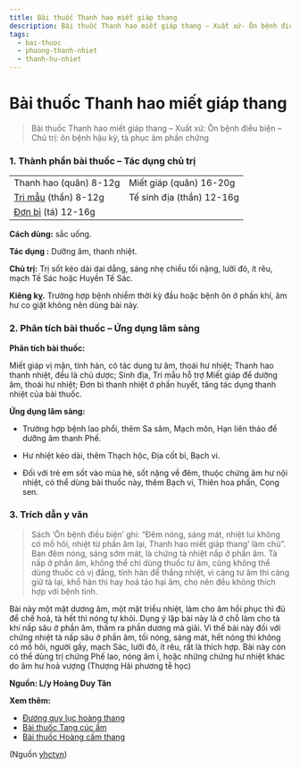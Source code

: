 ```yaml
---
title: Bài thuốc Thanh hao miết giáp thang
description: Bài thuốc Thanh hao miết giáp thang – Xuất xứ- Ôn bệnh điều biện – Chủ trị- ôn bệnh hậu kỳ, tà phục âm phần chứng
tags:
  - bai-thuoc
  - phuong-thanh-nhiet
  - thanh-hu-nhiet
---
```


# Bài thuốc Thanh hao miết giáp thang 

> Bài thuốc Thanh hao miết giáp thang – Xuất xứ: Ôn bệnh điều biện – Chủ trị: ôn bệnh hậu kỳ, tà phục âm phần chứng

### 1. Thành phần bài thuốc – Tác dụng chủ trị

|  |  |
| --- | --- |
| Thanh hao (quân) 8-12g | Miết giáp (quân) 16-20g |
| [Tri mẫu](/yhctvn/vi-thuoc-tri-mau) (thần) 8-12g | Tế sinh địa (thần) 12-16g |
| [Đơn bì](/yhctvn/vi-thuoc-mau-don-bi) (tá) 12-16g |  |

**Cách dùng:** sắc uống.

**Tác dụng :** Dưỡng âm, thanh nhiệt. 

**Chủ trị:** Trị sốt kéo dài dai dẳng, sáng nhẹ chiều tối nặng, lưỡi đỏ, ít rêu, mạch Tế Sác hoặc Huyền Tế Sác.

**Kiêng kỵ.** Trường hợp bệnh nhiễm thời kỳ đầu hoặc bệnh ôn ở phần khí, âm hư co giật không nên dùng bài này.

### 2. Phân tích bài thuốc – Ứng dụng lâm sàng

**Phân tích bài thuốc:**

Miết giáp vị mặn, tính hàn, có tác dụng tư âm, thoái hư nhiệt; Thanh hao thanh nhiệt, đều là chủ dược; Sinh địa, Tri mẫu hỗ trợ Miết giáp để dưỡng âm, thoái hư nhiệt; Đơn bì thanh nhiệt ở phần huyết, tăng tác dụng thanh nhiệt của bài thuốc.

**Ứng dụng lâm sàng:**

+ Trường hợp bệnh lao phổi, thêm Sa sâm, Mạch môn, Hạn liên thảo để dưỡng âm thanh Phế. 

+ Hư nhiệt kéo dài, thêm Thạch hộc, Địa cốt bì, Bạch vi. 

+ Đối với trẻ em sốt vào mùa hè, sốt nặng về đêm, thuộc chứng âm hư nội nhiệt, có thể dùng bài thuốc này, thêm Bạch vi, Thiên hoa phấn, Cọng sen.

### **3. Trích dẫn y văn**

> Sách ‘Ôn bệnh điều biện’ ghi: “Đêm nóng, sáng mát, nhiệt lui không có mồ hôi, nhiệt từ phần âm lại, Thanh hao miết giáp thang’ làm chủ”. Ban đêm nóng, sáng sớm mát, là chứng tà nhiệt nấp ở phần âm. Tà nấp ở phần âm, không thể chỉ dùng thuốc tư âm, cũng không thể dùng thuốc có vị đắng, tính hàn để thắng nhiệt, vì cảng tư âm thì càng giữ tà lại, khổ hàn thì hay hoá táo hại âm, cho nên đều không thích hợp với bệnh tình. 

Bài này một mặt dương âm, một mặt triều nhiệt, làm cho âm hồi phục thì đủ để chế hoả, tà hết thì nóng tự khỏi. Dụng ý lập bài này là ở chỗ làm cho tà khí nấp sâu ở phần âm, thấm ra phần dương mà giải. Vì thế bài này đối với chứng nhiệt tà nấp sâu ở phần âm, tối nóng, sáng mát, hết nóng thì không có mồ hôi, người gầy, mạch Sác, lưỡi đỏ, ít rêu, rất là thích hợp. Bài này còn có thể dùng trị chứng Phế lao, nóng âm ỉ, hoặc những chứng hư nhiệt khác do âm hư hoả vượng (Thượng Hải phương tễ học)

**Nguồn: L/y Hoàng Duy Tân**

**Xem thêm:**

* [Đương quy lục hoàng thang](/yhctvn/duong-quy-luc-hoang-thang)
* [Bài thuốc Tang cúc ẩm](/yhctvn/bai-thuoc-tang-cuc-am)
* [Bài thuốc Hoàng cầm thang](/yhctvn/bai-thuoc-hoang-cam-thang)

(Nguồn <a href="https://yhctvn.com/bai-thuoc-thanh-hao-miet-giap-thang/" target="_blank">yhctvn</a>)
